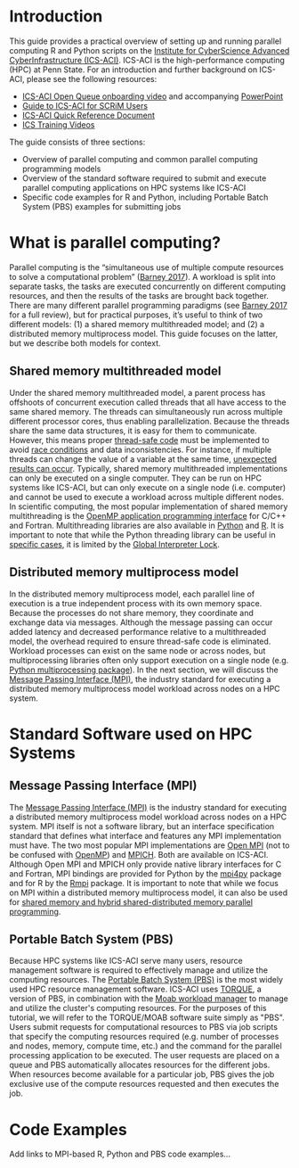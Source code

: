 # Introduction
This guide provides a practical overview of setting up and running parallel computing R and Python scripts on the [Institute for CyberScience Advanced CyberInfrastructure (ICS-ACI)](https://ics.psu.edu/advanced-cyberinfrastructure/). ICS-ACI is the high-performance computing (HPC) at Penn State. For an introduction and further background on ICS-ACI, please see the following resources:

* [ICS-ACI Open Queue onboarding video](https://youtu.be/RQSrK1BH1-w) and accompanying [PowerPoint](https://psu.box.com/s/7o1bhgzxp01av9le578ub7ifb5mo0waw)
* [Guide to ICS-ACI for SCRiM Users](http://www.scrimhub.org/support/aci-scrim-cyberinfrastructure-guide.html)
* [ICS-ACI Quick Reference Document](https://ics.psu.edu/wp-content/uploads/2015/07/ACI-Documentation_Reference-Sheet.pdf)
* [ICS Training Videos](https://ics.psu.edu/what-we-do/education-and-training/ics-on-demand-videos/)

The guide consists of three sections:

* Overview of parallel computing and common parallel computing programming models
* Overview of the standard software required to submit and execute parallel computing applications on HPC systems like ICS-ACI
* Specific code examples for R and Python, including Portable Batch System (PBS) examples for submitting jobs


# What is parallel computing?
Parallel computing is the “simultaneous use of multiple compute resources to solve a computational problem” ([Barney 2017](https://computing.llnl.gov/tutorials/parallel_comp/#Whatis)). A workload is split into separate tasks, the tasks are executed concurrently on different computing resources, and then the results of the tasks are brought back together. There are many different parallel programming paradigms (see [Barney 2017](https://computing.llnl.gov/tutorials/parallel_comp/#Whatis) for a full review), but for practical purposes, it’s useful to think of two different models: (1) a shared memory multithreaded model; and (2) a distributed memory multiprocess model. This guide focuses on the latter, but we describe both models for context.

## Shared memory multithreaded model
Under the shared memory multithreaded model, a parent process has offshoots of concurrent execution called threads that all have access to the same shared memory. The threads can simultaneously run across multiple different processor cores, thus enabling parallelization. Because the threads share the same data structures, it is easy for them to communicate. However, this means proper [thread-safe code](https://en.wikipedia.org/wiki/Thread_safety) must be implemented to avoid [race conditions](https://stackoverflow.com/questions/34510/what-is-a-race-condition) and data inconsistencies. For instance, if multiple threads can change the value of a variable at the same time, [unexpected results can occur](https://stackoverflow.com/questions/34510/what-is-a-race-condition). Typically, shared memory multithreaded implementations can only be executed on a single computer. They can be run on HPC systems like ICS-ACI, but can only execute on a single node (i.e. computer) and cannot be used to execute a workload across multiple different nodes. In scientific computing, the most popular implementation of shared memory multithreading is the [OpenMP application programming interface](http://www.openmp.org/) for C/C++ and Fortran. Multithreading libraries are also available in [Python](https://docs.python.org/3.6/library/threading.html) and [R](https://cran.r-project.org/web/packages/Rdsm/index.html). It is important to note that while the Python threading library can be useful in [specific cases](https://www.toptal.com/python/beginners-guide-to-concurrency-and-parallelism-in-python), it is limited by the [Global Interpreter Lock](https://en.wikipedia.org/wiki/Global_interpreter_lock).

## Distributed memory multiprocess model
In the distributed memory multiprocess model, each parallel line of execution is a true independent process with its own memory space. Because the processes do not share memory, they coordinate and exchange data via messages. Although the message passing can occur added latency and decreased performance relative to a multithreaded model, the overhead required to ensure thread-safe code is eliminated. Workload processes can exist on the same node or across nodes, but multiprocessing libraries often only support execution on a single node (e.g. [Python multiprocessing package](https://docs.python.org/3.6/library/multiprocessing.html)). In the next section, we will discuss the [Message Passing Interface (MPI)](https://computing.llnl.gov/tutorials/mpi), the industry standard for executing a distributed memory multiprocess model workload across nodes on a HPC system.   

# Standard Software used on HPC Systems

## Message Passing Interface (MPI)
The [Message Passing Interface (MPI)](https://computing.llnl.gov/tutorials/mpi) is the industry standard for executing a distributed memory multiprocess model workload across nodes on a HPC system. MPI itself is not a software library, but an interface specification standard that defines what interface and features any MPI implementation must have. The two most popular MPI implementations are [Open MPI](https://www.open-mpi.org/) (not to be confused with [OpenMP](http://www.openmp.org/)) and [MPICH](https://www.mpich.org). Both are available on ICS-ACI. Although Open MPI and MPICH only provide native library interfaces for C and Fortran, MPI bindings are provided for Python by the [mpi4py](http://mpi4py.scipy.org/docs/) package and for R by the [Rmpi](https://cran.r-project.org/web/packages/Rmpi/index.html) package. It is important to note that while we focus on MPI within a distributed memory multiprocess model, it can also be used for [shared memory and hybrid shared-distributed memory parallel programming](https://software.intel.com/en-us/articles/an-introduction-to-mpi-3-shared-memory-programming).

## Portable Batch System (PBS)  
Because HPC systems like ICS-ACI serve many users, resource management software is required to effectively manage and utilize the computing resources. The [Portable Batch System (PBS)](https://en.wikipedia.org/wiki/Portable_Batch_System) is the most widely used HPC resource management software. ICS-ACI uses [TORQUE](http://www.adaptivecomputing.com/products/open-source/torque), a version of PBS, in combination with the [Moab workload manager](http://www.adaptivecomputing.com/products/hpc-products/moab-hpc-basic-edition/) to manage and utilize the cluster's computing resources. For the purposes of this tutorial, we will refer to the TORQUE/MOAB software suite simply as "PBS". Users submit requests for computational resources to PBS via job scripts that specify the computing resources required (e.g. number of processes and nodes, memory, compute time, etc.) and the command for the parallel processing application to be executed. The user requests are placed on a queue and PBS automatically allocates resources for the different jobs. When resources become available for a particular job, PBS gives the job exclusive use of the compute resources requested and then executes the job.

# Code Examples
Add links to MPI-based R, Python and PBS code examples...